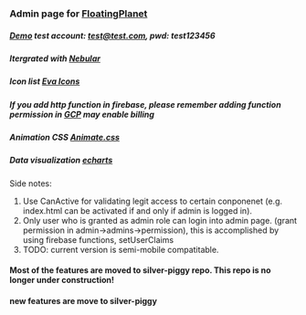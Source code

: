 
### Admin page for [FloatingPlanet](https://catopia.ca)
##### [Demo](https://silver-piggy.firebaseapp.com/) test account: test@test.com, pwd: test123456
##### Itergrated with [Nebular](https://akveo.github.io/nebular/docs/components/components-overview)
##### Icon list [Eva Icons](https://akveo.github.io/eva-icons/#/)
##### If you add http function in firebase, please remember adding function permission in [GCP](https://console.cloud.google.com/functions/list?project=fake-money-tree&authuser=3) may enable billing
##### Animation CSS [Animate.css](https://daneden.github.io/animate.css/)
##### Data visualization [echarts](https://echarts.apache.org/zh/feature.html)
Side notes:
  1. Use CanActive for validating legit access to certain conponenet (e.g. index.html can be activated if and only if admin is logged in).
  2. Only user who is granted as admin role can login into admin page. (grant permission in admin->admins->permission), this is accomplished by using firebase functions, setUserClaims
  3. TODO: current version is semi-mobile compatitable.
#### Most of the features are moved to silver-piggy repo. This repo is no longer under construction!
#### new features are move to silver-piggy
